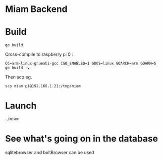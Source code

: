 # Miam Backend

# Build

`go build`

Cross-compile to raspberry pi 0 :

`CC=arm-linux-gnueabi-gcc CGO_ENABLED=1 GOOS=linux GOARCH=arm GOARM=5 go build -v`

Then scp eg.

`scp miam pi@192.168.1.21:/tmp/miam`

# Launch

`./miam`

# See what's going on in the database

sqlitebrowser and boltBrowser can be used
